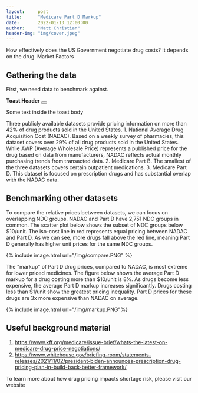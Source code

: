 ```yaml
---
layout:     post
title:      "Medicare Part D Markup"
date:       2022-01-13 12:00:00
author:     "Matt Christian"
header-img: "img/cover.jpeg"
---
```

How effectively does the US Government negotiate drug costs? It depends on the drug.
<span class="label label-danger">Market Factors</span>

<!--more-->

## Gathering the data
First, we need data to benchmark against. 
<div id="venn"></div>
<style>
            .venntooltip {
              position: absolute;
              text-align: center;
              width: 150px;
              height: 2rem;
              background: #333;
              color: #ddd;
              padding: 2px;
              border: 0px;
              border-radius: 8px;
              opacity: 0;
            }
</style>

<script src="https://d3js.org/d3.v4.min.js"></script>
<script src="../venn/venn.min.js"></script>
<script src="../assets/lastfm.jsonp"></script>

<script>
var chart = venn.VennDiagram().width(500).height(500);

var div = d3.select("#venn");
div.datum(sets).call(chart);

var tooltip = d3
    .select("body")
    .append("div")
    .attr("class", "venntooltip");

div
    .selectAll("path")
    .style("stroke-opacity", 0)
    .style("stroke", "#fff")
    .style("stroke-width", 3);

div
    .selectAll("g")
    .on("mouseover", function (d, i) {
    // sort all the areas relative to the current item
    venn.sortAreas(div, d);

    // Display a tooltip with the current size
    tooltip.transition().duration(400).style("opacity", 0.9);
    tooltip.text(
        new Intl.NumberFormat("en-US").format(d.size) + " NDC groups"
    );

    // highlight the current path
    var selection = d3
        .select(this)
        .transition("tooltip")
        .duration(400);
    selection
        .select("path")
        .style("fill-opacity", d.sets.length == 1 ? 0.4 : 0.1)
        .style("stroke-opacity", 1);
    })

    .on("mousemove", function () {
    tooltip
        .style("left", d3.event.pageX + 10 + "px")
        .style("top", d3.event.pageY - 28 + "px");
    })

    .on("mouseout", function (d, i) {
    tooltip.transition().duration(400).style("opacity", 0);
    var selection = d3
        .select(this)
        .transition("tooltip")
        .duration(400);
    selection
        .select("path")
        .style("fill-opacity", d.sets.length == 1 ? 0.25 : 0.0)
        .style("stroke-opacity", 0);
    });
// .on("click", function (d, i) {
//   if (d.sets.length!=2) {
//     var toast = new bootstrap.Toast(
//       document.getElementById("livetoast")
//     )
//     toast.show()
//   }
//   console.log(d)
//   console.log(i)
// }
// )
</script>
<div class="position-fixed bottom-0 end-0 p-3" style="z-index: 11">
<div class="toast" id="livetoast">
    <div class="toast-header">
    <strong class="me-auto">Toast Header</strong>
    <button
        type="button"
        class="btn-close"
        data-bs-dismiss="toast"
    ></button>
    </div>
    <div class="toast-body">
    <p>Some text inside the toast body</p>
    </div>
</div>
</div>
Three publicly available datasets provide pricing information on more than 42% of drug products sold in the United States.
1. National Average Drug Acquisition Cost (NADAC). Based on a weekly survey of pharmacies, this dataset covers over 29% of all drug products sold in the United States. While AWP (Average Wholesale Price) represents a published price for the drug based on data from manufacturers, NADAC reflects actual monthly purchasing trends from transacted data.
2. Medicare Part B. The smallest of the three datasets covers certain outpatient medications.
3. Medicare Part D. This dataset is focused on prescription drugs and has substantial overlap with the NADAC data.

## Benchmarking other datasets
To compare the relative prices between datasets, we can focus on overlapping NDC groups. NADAC and Part D have 2,751 NDC groups in common. The scatter plot below shows the subset of NDC groups below $10/unit. The iso-cost line in red represents equal pricing between NADAC and Part D. As we can see, more drugs fall above the red line, meaning Part D generally has higher unit prices for the same NDC groups.

{% include image.html url="/img/compare.PNG" %}

The "markup" of Part D drug prices, compared to NADAC, is most extreme for lower priced medicines. The figure below shows the average Part D markup for a drug costing more than $10/unit is 8%. As drugs become less expensive, the average Part D markup increases significantly. Drugs costing less than $1/unit show the greatest pricing inequality. Part D prices for these drugs are 3x more expensive than NADAC on average.

{% include image.html url="/img/markup.PNG"%}

## Useful background material
1. https://www.kff.org/medicare/issue-brief/whats-the-latest-on-medicare-drug-price-negotiations/
2. https://www.whitehouse.gov/briefing-room/statements-releases/2021/11/02/president-biden-announces-prescription-drug-pricing-plan-in-build-back-better-framework/


To learn more about how drug pricing impacts shortage risk, please visit our website